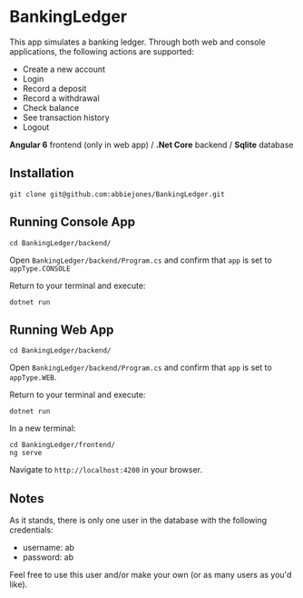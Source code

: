 # BankingLedger

This app simulates a banking ledger. Through both web and console applications, the following actions are supported:

- Create a new account
- Login
- Record a deposit
- Record a withdrawal
- Check balance
- See transaction history
- Logout

**Angular 6** frontend (only in web app) / **.Net Core** backend / **Sqlite** database

## Installation

```
git clone git@github.com:abbiejones/BankingLedger.git
```

## Running Console App
```
cd BankingLedger/backend/
```
Open `BankingLedger/backend/Program.cs` and confirm that `app` is set to `appType.CONSOLE`


Return to your terminal and execute:

```
dotnet run
```

## Running Web App

```
cd BankingLedger/backend/
```
Open `BankingLedger/backend/Program.cs` and confirm that `app` is set to `appType.WEB`.


Return to your terminal and execute:

```
dotnet run
```

In a new terminal:
```
cd BankingLedger/frontend/
ng serve
```

Navigate to `http://localhost:4200` in your browser.

## Notes

As it stands, there is only one user in the database with the following credentials:


- username: ab
- password: ab


Feel free to use this user and/or make your own (or as many users as you'd like).
